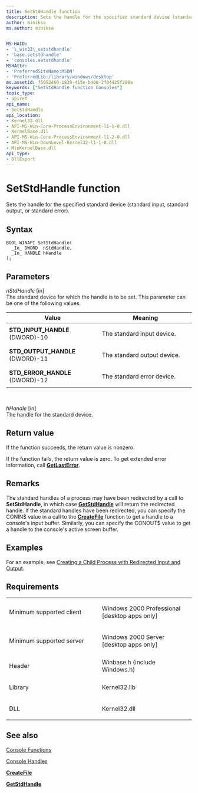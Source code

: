 ```yaml
---
title: SetStdHandle function
description: Sets the handle for the specified standard device (standard input, standard output, or standard error).
author: miniksa
ms.author: miniksa


MS-HAID:
- '\_win32\_setstdhandle'
- 'base.setstdhandle'
- 'consoles.setstdhandle'
MSHAttr:
- 'PreferredSiteName:MSDN'
- 'PreferredLib:/library/windows/desktop'
ms.assetid: f5952460-1839-415e-b400-2f04425f288a
keywords: ["SetStdHandle function Consoles"]
topic_type:
- apiref
api_name:
- SetStdHandle
api_location:
- Kernel32.dll
- API-MS-Win-Core-ProcessEnvironment-l1-1-0.dll
- KernelBase.dll
- API-MS-Win-Core-ProcessEnvironment-l1-2-0.dll
- API-MS-Win-DownLevel-Kernel32-l1-1-0.dll
- MinKernelBase.dll
api_type:
- DllExport
---
```


# SetStdHandle function


Sets the handle for the specified standard device (standard input, standard output, or standard error).

Syntax
------

```ManagedCPlusPlus
BOOL WINAPI SetStdHandle(
  _In_ DWORD  nStdHandle,
  _In_ HANDLE hHandle
);
```

Parameters
----------

*nStdHandle* \[in\]  
The standard device for which the handle is to be set. This parameter can be one of the following values.

<table>
<colgroup>
<col width="50%" />
<col width="50%" />
</colgroup>
<thead>
<tr class="header">
<th>Value</th>
<th>Meaning</th>
</tr>
</thead>
<tbody>
<tr class="odd">
<td><span id="STD_INPUT_HANDLE"></span><span id="std_input_handle"></span>
<strong>STD_INPUT_HANDLE</strong>
(DWORD)-10</td>
<td><p>The standard input device.</p></td>
</tr>
<tr class="even">
<td><span id="STD_OUTPUT_HANDLE"></span><span id="std_output_handle"></span>
<strong>STD_OUTPUT_HANDLE</strong>
(DWORD)-11</td>
<td><p>The standard output device.</p></td>
</tr>
<tr class="odd">
<td><span id="STD_ERROR_HANDLE"></span><span id="std_error_handle"></span>
<strong>STD_ERROR_HANDLE</strong>
(DWORD)-12</td>
<td><p>The standard error device.</p></td>
</tr>
</tbody>
</table>

 

*hHandle* \[in\]  
The handle for the standard device.

Return value
------------

If the function succeeds, the return value is nonzero.

If the function fails, the return value is zero. To get extended error information, call [**GetLastError**](https://msdn.microsoft.com/library/windows/desktop/ms679360).

Remarks
-------

The standard handles of a process may have been redirected by a call to **SetStdHandle**, in which case [**GetStdHandle**](getstdhandle.md) will return the redirected handle. If the standard handles have been redirected, you can specify the CONIN$ value in a call to the [**CreateFile**](https://msdn.microsoft.com/library/windows/desktop/aa363858) function to get a handle to a console's input buffer. Similarly, you can specify the CONOUT$ value to get a handle to the console's active screen buffer.

Examples
--------

For an example, see [Creating a Child Process with Redirected Input and Output](https://msdn.microsoft.com/library/windows/desktop/ms682499).

Requirements
------------

<table>
<colgroup>
<col width="50%" />
<col width="50%" />
</colgroup>
<tbody>
<tr class="odd">
<td><p>Minimum supported client</p></td>
<td><p>Windows 2000 Professional [desktop apps only]</p></td>
</tr>
<tr class="even">
<td><p>Minimum supported server</p></td>
<td><p>Windows 2000 Server [desktop apps only]</p></td>
</tr>
<tr class="odd">
<td><p>Header</p></td>
<td>Winbase.h (include Windows.h)</td>
</tr>
<tr class="even">
<td><p>Library</p></td>
<td>Kernel32.lib</td>
</tr>
<tr class="odd">
<td><p>DLL</p></td>
<td>Kernel32.dll</td>
</tr>
<tr class="even">
</tr>
<tr class="odd">
</tr>
<tr class="even">
</tr>
</tbody>
</table>

## <span id="see_also"></span>See also


[Console Functions](console-functions.md)

[Console Handles](console-handles.md)

[**CreateFile**](https://msdn.microsoft.com/library/windows/desktop/aa363858)

[**GetStdHandle**](getstdhandle.md)

 

 




